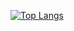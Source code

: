 [![Top Langs](https://github-readme-stats.vercel.app/api/top-langs/?username=ToukoXYZ&layout=compact)](https://github.com/anuraghazra/github-readme-stats)
